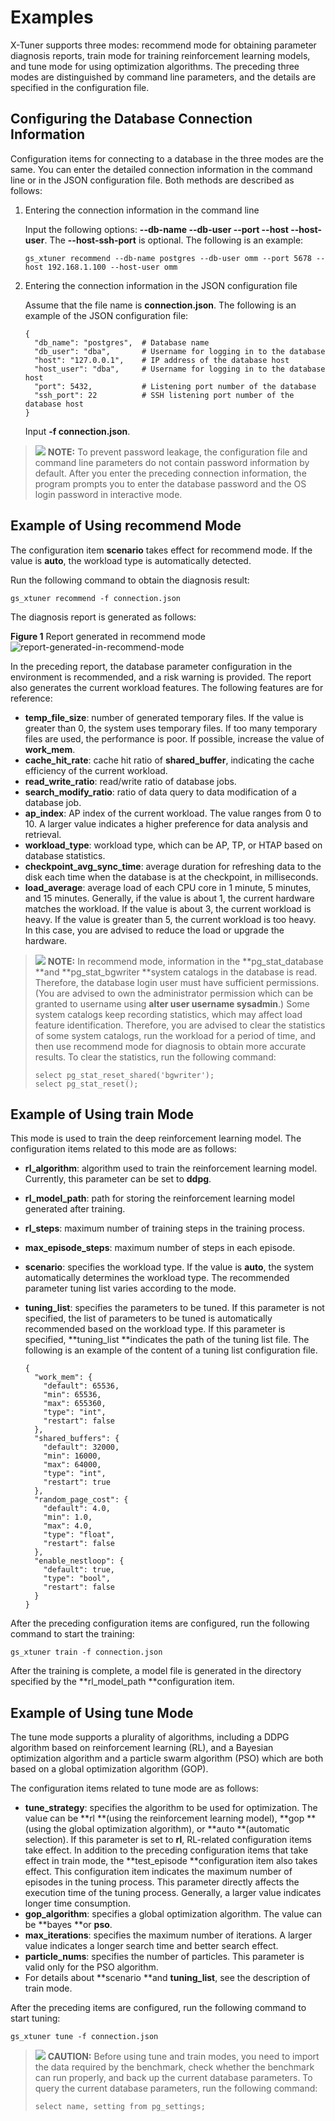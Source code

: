 # Examples<a name="EN-US_TOPIC_0303418332"></a>

X-Tuner supports three modes: recommend mode for obtaining parameter diagnosis reports, train mode for training reinforcement learning models, and tune mode for using optimization algorithms. The preceding three modes are distinguished by command line parameters, and the details are specified in the configuration file.

## Configuring the Database Connection Information<a name="section1972314173514"></a>

Configuration items for connecting to a database in the three modes are the same. You can enter the detailed connection information in the command line or in the JSON configuration file. Both methods are described as follows:

1.  Entering the connection information in the command line

    Input the following options:  **--db-name --db-user --port --host --host-user**. The  **--host-ssh-port**  is optional. The following is an example:

    ```
    gs_xtuner recommend --db-name postgres --db-user omm --port 5678 --host 192.168.1.100 --host-user omm
    ```

2.  Entering the connection information in the JSON configuration file

    Assume that the file name is  **connection.json**. The following is an example of the JSON configuration file:

    ```
    {
      "db_name": "postgres",  # Database name
      "db_user": "dba",       # Username for logging in to the database
      "host": "127.0.0.1",    # IP address of the database host
      "host_user": "dba",     # Username for logging in to the database host
      "port": 5432,           # Listening port number of the database
      "ssh_port": 22          # SSH listening port number of the database host
    }
    ```

    Input  **-f connection.json**.


>![](public_sys-resources/icon-note.gif) **NOTE:** 
>To prevent password leakage, the configuration file and command line parameters do not contain password information by default. After you enter the preceding connection information, the program prompts you to enter the database password and the OS login password in interactive mode.

## Example of Using recommend Mode<a name="section17370104016614"></a>

The configuration item  **scenario**  takes effect for recommend mode. If the value is  **auto**, the workload type is automatically detected.

Run the following command to obtain the diagnosis result:

```
gs_xtuner recommend -f connection.json
```

The diagnosis report is generated as follows:

**Figure  1**  Report generated in recommend mode<a name="fig49748416171"></a>  
![](figures/report-generated-in-recommend-mode.png "report-generated-in-recommend-mode")

In the preceding report, the database parameter configuration in the environment is recommended, and a risk warning is provided. The report also generates the current workload features. The following features are for reference:

-   **temp\_file\_size**: number of generated temporary files. If the value is greater than 0, the system uses temporary files. If too many temporary files are used, the performance is poor. If possible, increase the value of  **work\_mem**.
-   **cache\_hit\_rate**: cache hit ratio of  **shared\_buffer**, indicating the cache efficiency of the current workload.
-   **read\_write\_ratio**: read/write ratio of database jobs.
-   **search\_modify\_ratio**: ratio of data query to data modification of a database job.
-   **ap\_index**: AP index of the current workload. The value ranges from 0 to 10. A larger value indicates a higher preference for data analysis and retrieval.
-   **workload\_type**: workload type, which can be AP, TP, or HTAP based on database statistics.
-   **checkpoint\_avg\_sync\_time**: average duration for refreshing data to the disk each time when the database is at the checkpoint, in milliseconds.
-   **load\_average**: average load of each CPU core in 1 minute, 5 minutes, and 15 minutes. Generally, if the value is about 1, the current hardware matches the workload. If the value is about 3, the current workload is heavy. If the value is greater than 5, the current workload is too heavy. In this case, you are advised to reduce the load or upgrade the hardware.

>![](public_sys-resources/icon-note.gif) **NOTE:** 
>In recommend mode, information in the  **pg\_stat\_database **and  **pg\_stat\_bgwriter **system catalogs in the database is read. Therefore, the database login user must have sufficient permissions. \(You are advised to own the administrator permission which can be granted to username using  **alter user username sysadmin**.\)
>Some system catalogs keep recording statistics, which may affect load feature identification. Therefore, you are advised to clear the statistics of some system catalogs, run the workload for a period of time, and then use recommend mode for diagnosis to obtain more accurate results. To clear the statistics, run the following command:
>```
>select pg_stat_reset_shared('bgwriter');
>select pg_stat_reset();
>```

## Example of Using train Mode<a name="section15888321578"></a>

This mode is used to train the deep reinforcement learning model. The configuration items related to this mode are as follows:

-   **rl\_algorithm**: algorithm used to train the reinforcement learning model. Currently, this parameter can be set to  **ddpg**.
-   **rl\_model\_path**: path for storing the reinforcement learning model generated after training.
-   **rl\_steps**: maximum number of training steps in the training process.
-   **max\_episode\_steps**: maximum number of steps in each episode.
-   **scenario**: specifies the workload type. If the value is  **auto**, the system automatically determines the workload type. The recommended parameter tuning list varies according to the mode.
-   **tuning\_list**: specifies the parameters to be tuned. If this parameter is not specified, the list of parameters to be tuned is automatically recommended based on the workload type. If this parameter is specified,  **tuning\_list **indicates the path of the tuning list file. The following is an example of the content of a tuning list configuration file.

    ```
    {
      "work_mem": {
        "default": 65536,
        "min": 65536,
        "max": 655360,
        "type": "int",
        "restart": false
      },
      "shared_buffers": {
        "default": 32000,
        "min": 16000,
        "max": 64000,
        "type": "int",
        "restart": true
      },
      "random_page_cost": {
        "default": 4.0,
        "min": 1.0,
        "max": 4.0,
        "type": "float",
        "restart": false
      },
      "enable_nestloop": {
        "default": true,
        "type": "bool",
        "restart": false
      }
    }
    ```


After the preceding configuration items are configured, run the following command to start the training:

```
gs_xtuner train -f connection.json
```

After the training is complete, a model file is generated in the directory specified by the  **rl\_model\_path **configuration item.

## Example of Using tune Mode<a name="section1487391316816"></a>

The tune mode supports a plurality of algorithms, including a DDPG algorithm based on reinforcement learning \(RL\), and a Bayesian optimization algorithm and a particle swarm algorithm \(PSO\) which are both based on a global optimization algorithm \(GOP\).

The configuration items related to tune mode are as follows:

-   **tune\_strategy**: specifies the algorithm to be used for optimization. The value can be  **rl **\(using the reinforcement learning model\),  **gop **\(using the global optimization algorithm\), or  **auto **\(automatic selection\). If this parameter is set to  **rl**, RL-related configuration items take effect. In addition to the preceding configuration items that take effect in train mode, the  **test\_episode **configuration item also takes effect. This configuration item indicates the maximum number of episodes in the tuning process. This parameter directly affects the execution time of the tuning process. Generally, a larger value indicates longer time consumption.
-   **gop\_algorithm**: specifies a global optimization algorithm. The value can be  **bayes **or  **pso**.
-   **max\_iterations**: specifies the maximum number of iterations. A larger value indicates a longer search time and better search effect.
-   **particle\_nums**: specifies the number of particles. This parameter is valid only for the PSO algorithm.
-   For details about  **scenario **and  **tuning\_list**, see the description of train mode.

After the preceding items are configured, run the following command to start tuning:

```
gs_xtuner tune -f connection.json
```

>![](public_sys-resources/icon-caution.gif) **CAUTION:** 
>Before using tune and train modes, you need to import the data required by the benchmark, check whether the benchmark can run properly, and back up the current database parameters. To query the current database parameters, run the following command:
>```
>select name, setting from pg_settings;
>```

